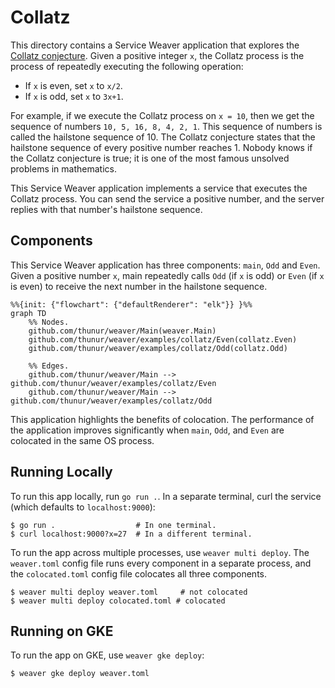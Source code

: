 # Collatz

This directory contains a Service Weaver application that explores the
[Collatz conjecture][collatz]. Given a positive integer `x`, the Collatz process
is the process of repeatedly executing the following operation:

-   If `x` is even, set `x` to `x/2`.
-   If `x` is odd, set `x` to `3x+1`.

For example, if we execute the Collatz process on `x = 10`, then we get the
sequence of numbers `10, 5, 16, 8, 4, 2, 1`. This sequence of numbers is called
the hailstone sequence of 10. The Collatz conjecture states that the hailstone
sequence of every positive number reaches 1. Nobody knows if the Collatz
conjecture is true; it is one of the most famous unsolved problems in
mathematics.

This Service Weaver application implements a service that executes the Collatz process.
You can send the service a positive number, and the server replies with that
number's hailstone sequence.

## Components

This Service Weaver application has three components: `main`, `Odd` and `Even`. Given a
positive number `x`, main repeatedly calls `Odd` (if `x` is odd) or `Even` (if
`x` is even) to receive the next number in the hailstone sequence.

```mermaid
%%{init: {"flowchart": {"defaultRenderer": "elk"}} }%%
graph TD
    %% Nodes.
    github.com/thunur/weaver/Main(weaver.Main)
    github.com/thunur/weaver/examples/collatz/Even(collatz.Even)
    github.com/thunur/weaver/examples/collatz/Odd(collatz.Odd)

    %% Edges.
    github.com/thunur/weaver/Main --> github.com/thunur/weaver/examples/collatz/Even
    github.com/thunur/weaver/Main --> github.com/thunur/weaver/examples/collatz/Odd
```

This application highlights the benefits of colocation. The performance of the
application improves significantly when `main`, `Odd`, and `Even` are colocated
in the same OS process.

## Running Locally

To run this app locally, run `go run .`. In a separate terminal, curl the
service (which defaults to `localhost:9000`):

```console
$ go run .                  # In one terminal.
$ curl localhost:9000?x=27  # In a different terminal.
```

To run the app across multiple processes, use `weaver multi deploy`. The
`weaver.toml` config file runs every component in a separate process, and the
`colocated.toml` config file colocates all three components.

```console
$ weaver multi deploy weaver.toml     # not colocated
$ weaver multi deploy colocated.toml # colocated
```

## Running on GKE

To run the app on GKE, use `weaver gke deploy`:

```console
$ weaver gke deploy weaver.toml
```

[collatz]: https://en.wikipedia.org/wiki/Collatz_conjecture
